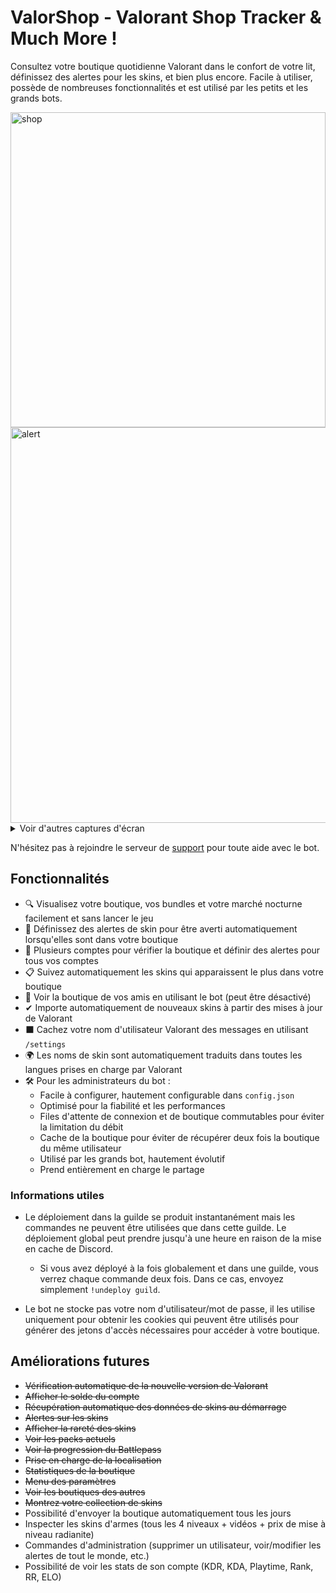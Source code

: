 # ValorShop - Valorant Shop Tracker & Much More !

Consultez votre boutique quotidienne Valorant dans le confort de votre lit, définissez des alertes pour les skins, et bien plus encore.
Facile à utiliser, possède de nombreuses fonctionnalités et est utilisé par les petits et les grands bots.

<img src="https://cdn.discordapp.com/attachments/1023325600338948186/1023628917682212965/unknown.png" alt="shop" width="504" >  
<img src="https://cdn.discordapp.com/attachments/1023325600338948186/1025101803647402024/unknown.png" alt="alert" width="633" >


<details>
<summary>Voir d'autres captures d'écran</summary>

<img src="https://cdn.discordapp.com/attachments/1023325600338948186/1025082904423968768/unknown.png" alt="nightmarket" width="501" ><br>
<img src="https://cdn.discordapp.com/attachments/1023325600338948186/1023630298925256756/unknown.png" alt="stats" width="556" ><br>
<img src="https://cdn.discordapp.com/attachments/1023325600338948186/1023630615809118289/unknown.png" alt="reaverstats" width="389" ><br>
<img src="https://cdn.discordapp.com/attachments/1023325600338948186/1023630749812920461/unknown.png" alt="balance" width="284" ><br>
<img src="https://cdn.discordapp.com/attachments/1023325600338948186/1023630954637561996/unknown.png" alt="battlepass" width="504" ><br>
<img src="https://cdn.discordapp.com/attachments/1023325600338948186/1023631116562874398/unknown.png" alt="collection" width="506" ><br>


</details>

N'hésitez pas à rejoindre le serveur de [support](https://dsc.gg/valorshop) pour toute aide avec le bot.

## Fonctionnalités

- 🔍 Visualisez votre boutique, vos bundles et votre marché nocturne facilement et sans lancer le jeu
- 🔔 Définissez des alertes de skin pour être averti automatiquement lorsqu'elles sont dans votre boutique
- 🔀 Plusieurs comptes pour vérifier la boutique et définir des alertes pour tous vos comptes
- 📋 Suivez automatiquement les skins qui apparaissent le plus dans votre boutique
- 👀 Voir la boutique de vos amis en utilisant le bot (peut être désactivé)
- ✔ Importe automatiquement de nouveaux skins à partir des mises à jour de Valorant
- ⬛ Cachez votre nom d'utilisateur Valorant des messages en utilisant `/settings`
- 🌍 Les noms de skin sont automatiquement traduits dans toutes les langues prises en charge par Valorant
- 🛠 Pour les administrateurs du bot :
  - Facile à configurer, hautement configurable dans `config.json`
  - Optimisé pour la fiabilité et les performances
  - Files d'attente de connexion et de boutique commutables pour éviter la limitation du débit
  - Cache de la boutique pour éviter de récupérer deux fois la boutique du même utilisateur
  - Utilisé par les grands bot, hautement évolutif
  - Prend entièrement en charge le partage

### Informations utiles

- Le déploiement dans la guilde se produit instantanément mais les commandes ne peuvent être utilisées que dans cette guilde. Le déploiement global peut prendre jusqu'à une heure en raison de la mise en cache de Discord. 
  - Si vous avez déployé à la fois globalement et dans une guilde, vous verrez chaque commande deux fois. Dans ce cas, envoyez simplement `!undeploy guild`.

- Le bot ne stocke pas votre nom d'utilisateur/mot de passe, il les utilise uniquement pour obtenir les cookies qui peuvent être utilisés pour générer des jetons d'accès nécessaires pour accéder à votre boutique.

## Améliorations futures

* ~~Vérification automatique de la nouvelle version de Valorant~~
* ~~Afficher le solde du compte~~
* ~~Récupération automatique des données de skins au démarrage~~
* ~~Alertes sur les skins~~
* ~~Afficher la rareté des skins~~
* ~~Voir les packs actuels~~
* ~~Voir la progression du Battlepass~~
* ~~Prise en charge de la localisation~~
* ~~Statistiques de la boutique~~
* ~~Menu des paramètres~~
* ~~Voir les boutiques des autres~~
* ~~Montrez votre collection de skins~~
* Possibilité d'envoyer la boutique automatiquement tous les jours
* Inspecter les skins d'armes (tous les 4 niveaux + vidéos + prix de mise à niveau radianite)
* Commandes d'administration (supprimer un utilisateur, voir/modifier les alertes de tout le monde, etc.)
* Possibilité de voir les stats de son compte (KDR, KDA, Playtime, Rank, RR, ELO)
